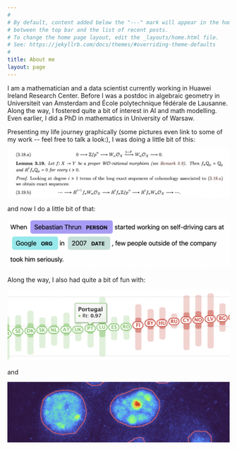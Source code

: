 ```yaml
---
#
# By default, content added below the "---" mark will appear in the home page
# between the top bar and the list of recent posts.
# To change the home page layout, edit the _layouts/home.html file.
# See: https://jekyllrb.com/docs/themes/#overriding-theme-defaults
#
title: About me
layout: page
---
```

I am a mathematician and a data scientist currently working in Huawei Ireland Research Center. Before I was a postdoc in algebraic geometry in Universiteit van Amsterdam and École polytechnique fédérale de Lausanne. Along the way, I fostered quite a bit of interest in AI and math modelling. Even earlier, I did a PhD in mathematics in University of Warsaw. 

Presenting my life journey graphically (some pictures even link to some of my work -- feel free to talk a look:), I was doing a little bit of this:

[![math reasoning](/assets/argument.png)](https://arxiv.org/search/math?searchtype=author&query=Zdanowicz%2C+M)

and now I do a little bit of that:

![named entity recognition](/assets/named-entity-rec.png)

Along the way, I also had quite a bit of fun with:
 
[![covid](/assets/reproduction-rate.png)](https://rteu.live/retired)

and 

[![medical vision](/assets/medical-vision.png)](https://github.com/maciekrt/membrane-hub)